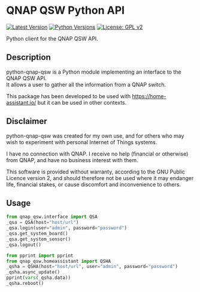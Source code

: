 QNAP QSW Python API
===================

[![Latest Version][mdversion-button]][md-pypi]
[![Python Versions][pyversion-button]][md-pypi]
[![License: GPL v2][gpl2-button]](LICENSE.md)

[gpl2-button]: https://img.shields.io/badge/License-GPL%20v2-blue.svg
[md-pypi]: https://pypi.org/project/qnap-qsw
[mdversion-button]: https://img.shields.io/pypi/v/qnap-qsw.svg
[pyversion-button]: https://img.shields.io/pypi/pyversions/qnap-qsw.svg

Python client for the QNAP QSW API.

Description
-----------

python-qnap-qsw is a Python module implementing an interface to the QNAP QSW API.  
It allows a user to gather all the information from a QNAP switch.

This package has been developed to be used with https://home-assistant.io/ but it can be used in other contexts.

Disclaimer
----------

python-qnap-qsw was created for my own use, and for others who may wish to experiment with personal Internet of Things systems.

I have no connection with QNAP. I receive no help (financial or otherwise) from QNAP, and have no business interest with them.

This software is provided without warranty, according to the GNU Public Licence version 2, and should therefore not be used where it may endanger life, financial stakes, or cause discomfort and inconvenience to others.

Usage
-----

```python
from qnap_qsw.interface import QSA
_qsa = QSA(host="host/url")
_qsa.login(user="admin", password="password")
_qsa.get_system_board()
_qsa.get_system_sensor()
_qsa.logout()

from pprint import pprint
from qnap_qsw.homeassistant import QSHA
_qsha = QSHA(host="host/url", user="admin", password="password")
_qsha.async_update()
pprint(vars(_qsha.data))
_qsha.reboot()
```
